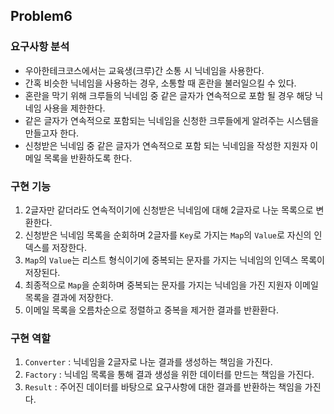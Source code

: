 ## Problem6

### 요구사항 분석

- 우아한테크코스에서는 교육생(크루)간 소통 시 닉네임을 사용한다.
- 간혹 비슷한 닉네임을 사용하는 경우, 소통할 때 혼란을 불러일으킬 수 있다.
- 혼란을 막기 위해 크루들의 닉네임 중 같은 글자가 연속적으로 포함 될 경우 해당 닉네임 사용을 제한한다.
- 같은 글자가 연속적으로 포함되는 닉네임을 신청한 크루들에게 알려주는 시스템을 만들고자 한다.
- 신청받은 닉네임 중 같은 글자가 연속적으로 포함 되는 닉네임을 작성한 지원자 이메일 목록을 반환하도록 한다.

### 구현 기능

1. 2글자만 같더라도 연속적이기에 신청받은 닉네임에 대해 2글자로 나눈 목록으로 변환한다.
2. 신청받은 닉네임 목록을 순회하며 2글자를 `Key`로 가지는 `Map`의 `Value`로 자신의 인덱스를 저장한다.
3. `Map`의 `Value`는 리스트 형식이기에 중복되는 문자를 가지는 닉네임의 인덱스 목록이 저장된다.
4. 최종적으로 `Map`을 순회하며 중복되는 문자를 가지는 닉네임을 가진 지원자 이메일 목록을 결과에 저장한다.
5. 이메일 목록을 오름차순으로 정렬하고 중복을 제거한 결과를 반환환다.

### 구현 역할

1. `Converter` : 닉네임을 2글자로 나눈 결과를 생성하는 책임을 가진다.
2. `Factory` : 닉네임 목록을 통해 결과 생성을 위한 데이터를 만드는 책임을 가진다.
3. `Result` : 주어진 데이터를 바탕으로 요구사항에 대한 결과를 반환하는 책임을 가진다.